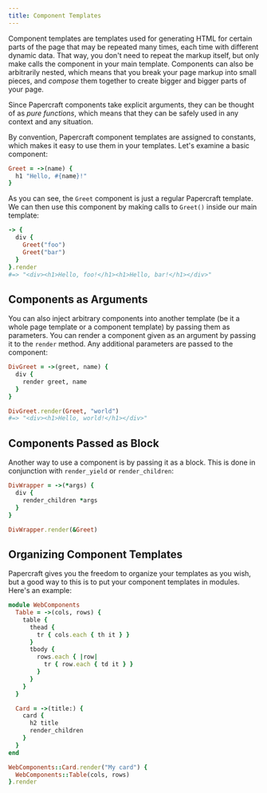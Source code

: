 ```yaml
---
title: Component Templates
---
```


Component templates are templates used for generating HTML for certain parts of
the page that may be repeated many times, each time with different dynamic data.
That way, you don't need to repeat the markup itself, but only make calls the
component in your main template. Components can also be arbitrarily nested,
which means that you break your page markup into small pieces, and *compose*
them together to create bigger and bigger parts of your page.

Since Papercraft components take explicit arguments, they can be thought of as
*pure functions*, which means that they can be safely used in any context and
any situation.

By convention, Papercraft component templates are assigned to constants, which
makes it easy to use them in your templates. Let's examine a basic component:

```ruby
Greet = ->(name) {
  h1 "Hello, #{name}!"
}
```

As you can see, the `Greet` component is just a regular Papercraft template. We
can then use this component by making calls to `Greet()` inside our main
template:

```ruby
-> {
  div {
    Greet("foo")
    Greet("bar")
  }
}.render
#=> "<div><h1>Hello, foo!</h1><h1>Hello, bar!</h1></div>"
```

## Components as Arguments

You can also inject arbitrary components into another template (be it a whole
page template or a component template) by passing them as parameters. You can
render a component given as an argument by passing it to the `render` method. Any additional parameters are passed to the component:

```ruby
DivGreet = ->(greet, name) {
  div {
    render greet, name
  }
}

DivGreet.render(Greet, "world")
#=> "<div><h1>Hello, world!</h1></div>"
```

## Components Passed as Block

Another way to use a component is by passing it as a block. This is done in
conjunction with `render_yield` or `render_children`:

```ruby
DivWrapper = ->(*args) {
  div {
    render_children *args
  }
}

DivWrapper.render(&Greet)
```

## Organizing Component Templates

Papercraft gives you the freedom to organize your templates as you wish, but a
good way to this is to put your component templates in modules. Here's an
example:

```ruby
module WebComponents
  Table = ->(cols, rows) {
    table {
      thead {
        tr { cols.each { th it } }
      }
      tbody {
        rows.each { |row|
          tr { row.each { td it } }
        }
      }
    }
  }

  Card = ->(title:) {
    card {
      h2 title
      render_children
    }
  }
end

WebComponents::Card.render("My card") {
  WebComponents::Table(cols, rows)
}.render
```
